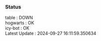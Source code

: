 ### Status


table : DOWN  
hogwarts : OK  
icy-bot : OK  
Latest Update : 2024-09-27 16:11:59.350634
